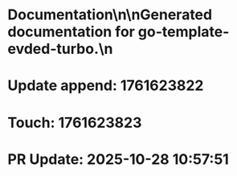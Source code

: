 # Documentation\n\nGenerated documentation for go-template-evded-turbo.\n

# Update append: 1761623822

# Touch: 1761623823

# PR Update: 2025-10-28 10:57:51
